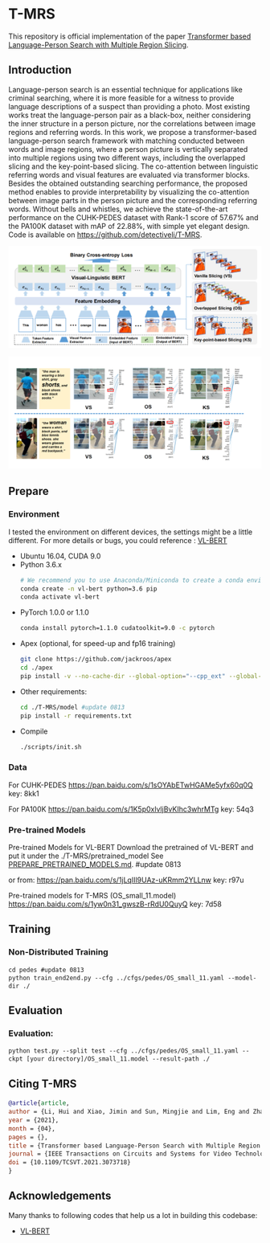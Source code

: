 # T-MRS

This repository is official implementation of the paper 
[Transformer based Language-Person Search with Multiple Region Slicing](https://ieeexplore.ieee.org/document/9406055).

## Introduction

Language-person search is an essential technique for applications like criminal searching, where it is more feasible for a witness to provide language descriptions of a suspect than providing a photo. Most existing works treat the language-person pair as a black-box, neither considering the inner structure in a person picture, nor the correlations between image regions and referring words.
In this work, we propose a transformer-based language-person search framework with matching conducted between words and image regions, where a person picture is vertically separated into multiple regions using two different ways, including the overlapped slicing and the key-point-based slicing.
The co-attention between linguistic referring words and visual features are evaluated via transformer blocks. Besides the obtained outstanding searching performance, the proposed method enables to provide interpretability by visualizing the co-attention between image parts in the person picture and the corresponding referring words. 
Without bells and whistles, we achieve the state-of-the-art performance on the CUHK-PEDES dataset with Rank-1 score of 57.67\% and the PA100K dataset with mAP of 22.88\%, with simple yet elegant design. Code is available on https://github.com/detectiveli/T-MRS.

![](./model/figs/framework.png)

![](./model/figs/example.png)

## Prepare

### Environment
I tested the environment on different devices, the settings might be a little different. For more details or bugs, you could reference :
[VL-BERT](https://github.com/jackroos/VL-BERT)

* Ubuntu 16.04, CUDA 9.0
* Python 3.6.x
    ```bash
    # We recommend you to use Anaconda/Miniconda to create a conda environment
    conda create -n vl-bert python=3.6 pip
    conda activate vl-bert
    ```
* PyTorch 1.0.0 or 1.1.0
    ```bash
    conda install pytorch=1.1.0 cudatoolkit=9.0 -c pytorch
    ```
* Apex (optional, for speed-up and fp16 training)
    ```bash
    git clone https://github.com/jackroos/apex
    cd ./apex
    pip install -v --no-cache-dir --global-option="--cpp_ext" --global-option="--cuda_ext" ./  
    ```
* Other requirements:
    ```bash
    cd ./T-MRS/model #update 0813
    pip install -r requirements.txt
    ```
* Compile
    ```bash
    ./scripts/init.sh
    ```

### Data
For CUHK-PEDES
https://pan.baidu.com/s/1sOYAbETwHGAMe5yfx60q0Q key: 8kk1

For PA100K
https://pan.baidu.com/s/1K5p0xlvljBvKIhc3whrMTg key: 54q3

### Pre-trained Models
Pre-trained Models for VL-BERT
Download the pretrained of VL-BERT and put it under the ./T-MRS/pretrained_model
See [PREPARE_PRETRAINED_MODELS.md](https://github.com/jackroos/VL-BERT/blob/master/model/pretrained_model/PREPARE_PRETRAINED_MODELS.md). #update 0813

or from:
https://pan.baidu.com/s/1jLqIIl9UAz-uKRmm2YLLnw key: r97u

Pre-trained models for T-MRS (OS_small_11.model)
https://pan.baidu.com/s/1yw0n31_gwszB-rRdU0QuyQ key: 7d58

## Training

### Non-Distributed Training
```
cd pedes #update 0813
python train_end2end.py --cfg ../cfgs/pedes/OS_small_11.yaml --model-dir ./
```

## Evaluation

### Evaluation:
  ```
  python test.py --split test --cfg ../cfgs/pedes/OS_small_11.yaml --ckpt [your directory]/OS_small_11.model --result-path ./
  ```
  
## Citing T-MRS
```bibtex
@article{article,
author = {Li, Hui and Xiao, Jimin and Sun, Mingjie and Lim, Eng and Zhao, Yao},
year = {2021},
month = {04},
pages = {},
title = {Transformer based Language-Person Search with Multiple Region Slicing},
journal = {IEEE Transactions on Circuits and Systems for Video Technology},
doi = {10.1109/TCSVT.2021.3073718}
}
```

## Acknowledgements

Many thanks to following codes that help us a lot in building this codebase:
* [VL-BERT](https://github.com/jackroos/VL-BERT) 
